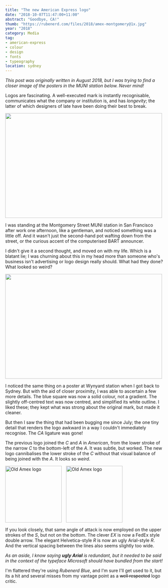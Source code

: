 ```yaml
---
title: "The new American Express logo"
date: "2018-10-07T11:47:00+11:00"
abstract: "Goodbye, CA!"
thumb: "https://rubenerd.com/files/2018/amex-montgomery@1x.jpg"
year: "2018"
category: Media
tag:
- american-express
- colour
- design
- fonts
- typeography
location: sydney
---
```

*This post was originally written in August 2018, but I was trying to find a closer image of the posters in the MUNI station below. Never mind!*

Logos are fascinating. A well-executed mark is instantly recognisable, communicates what the company or institution is, and has *longevity*; the latter of which designers of late have been doing their best to break.

<p><img src="https://rubenerd.com/files/2018/amex-montgomery@1x.jpg" srcset="https://rubenerd.com/files/2018/amex-montgomery@1x.jpg 1x, https://rubenerd.com/files/2018/amex-montgomery@2x.jpg 2x" alt="" style="width:500px; height:333px;" /></p>

I was standing at the Montgomery Street MUNI station in San Francisco after work one afternoon, like a gentleman, and noticed something was a little off. And it wasn't just the second-hand pot wafting down from the street, or the curious accent of the computerised BART announcer.

I didn't give it a second thought, and moved on with my life. Which is a blatant lie; I was churning about this in my head more than someone who's business isn't advertising or logo design really should. What had they done? What looked so weird?

<p><img src="https://rubenerd.com/files/2018/amex-jellyfish-wynyard@1x.jpg" srcset="https://rubenerd.com/files/2018/amex-jellyfish-wynyard@1x.jpg 1x, https://rubenerd.com/files/2018/amex-jellyfish-wynyard@2x.jpg 2x" alt="" style="width:500px; height:333px;" /></p>

I noticed the same thing on a poster at Wynyard station when I got back to Sydney. But with the aid of closer proximity, I was able to ascertain a few more details. The blue square was now a solid colour, not a gradient. The slightly off-centred text was now centred, and simplified its white outline. I liked these; they kept what was strong about the original mark, but made it cleaner.

But then I saw the thing that had been bugging me since July; the one tiny detail that renders the logo awkward in a way I couldn't immediately recognise. The *CA* ligature was gone!

The previous logo joined the *C* and *A* in *American*, from the lower stroke of the narrow *C* to the bottom-left of the *A*. It was subtle, but worked. The new logo cannibalises the lower stroke of the *C* without that visual balance of being joined with the *A*. It looks so *weird*.

<p><img src="https://rubenerd.com/files/2018/logo-amex.svg" alt="Old Amex logo" style="height:180px;margin-right:1em" /><img src="https://rubenerd.com/files/2018/logo-amex-2018.svg" alt="Old Amex logo" style="height:180px;" /></p>

If you look closely, that same angle of attack is now employed on the upper strokes of the *S*, but not on the bottom. The clever *EX* is now a FedEx style double arrow. The elegant Helvetica-style *R* is now an ugly Arial-style *R*. And the vertical spacing between the lines also seems slightly too wide.

*As an aside, I know saying <strong>ugly Arial</strong> is redundant, but it needed to be said in the context of the typeface Microsoft should have bundled from the start!*

I'm flattered they're using *Rubenerd Blue*, and I'm sure I'll get used to it, but its a hit and several misses from my vantage point as a ~~well respected~~ logo critic.

